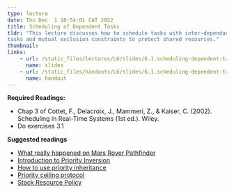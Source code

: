 ```yaml
---
type: lecture
date: Thu Dec  1 10:54:01 CAT 2022
title: Scheduling of Dependent Tasks
tldr: "This lecture discusses how to schedule tasks with inter-dependance (e.g., inter-task communication, shared resources). The lecture will explore precedence constraints that correspond to synchronization or communication among
tasks and mutual exclusion constraints to protect shared resources."
thumbnail: 
links: 
    - url: /static_files/lectures/L6/slides/6.1.scheduling-dependent-taks.pdf
      name: slides
    - url: /static_files/handouts/L6/slides/6.1.scheduling-dependent-taks.pdf
      name: handout
---
```


**Required Readings:**
- Chap 3 of Cottet, F., Delacroix, J., Mammeri, Z., & Kaiser, C. (2002). Scheduling in Real-Time Systems (1st ed.). Wiley.
- Do exercises 3.1

**Suggested readings**

- [What really happened on Mars Rover Pathfinder](http://www.cs.cornell.edu/courses/cs614/1999sp/papers/pathfinder.html)
- [Introduction to Priority Inversion](https://www.embedded.com/introduction-to-priority-inversion/)
- [How to use priority inheritance](https://www.embedded.com/how-to-use-priority-inheritance/)
- [Priority ceiling protocol](https://en.wikipedia.org/wiki/Priority_ceiling_protocol)
- [Stack Resource Policy](https://en.wikipedia.org/wiki/Stack_Resource_Policy)
